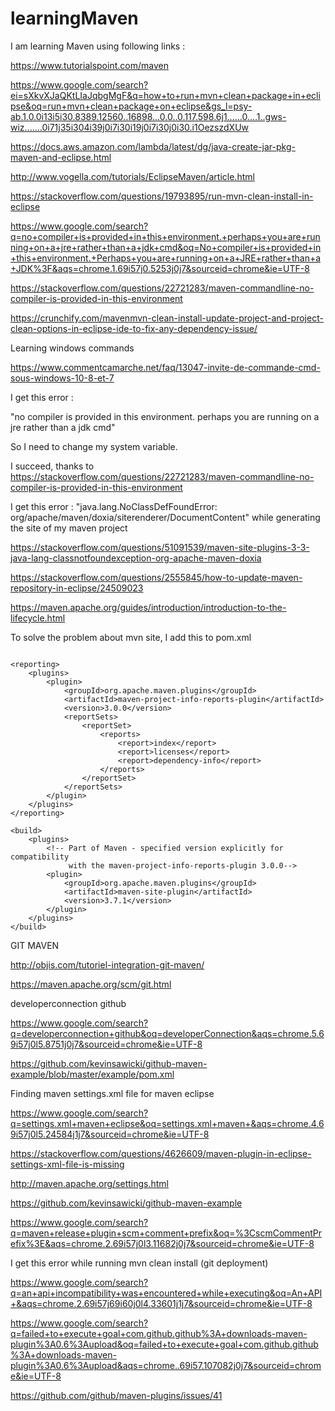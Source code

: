 # learningMaven
I am learning Maven using following links :

https://www.tutorialspoint.com/maven

https://www.google.com/search?ei=sXkvXJaQKtLIaJqbgMgF&q=how+to+run+mvn+clean+package+in+eclipse&oq=run+mvn+clean+package+on+eclipse&gs_l=psy-ab.1.0.0i13i5i30.8389.12560..16898...0.0..0.117.598.6j1......0....1..gws-wiz.......0i71j35i304i39j0i7i30i19j0i7i30j0i30.i1OezszdXUw

https://docs.aws.amazon.com/lambda/latest/dg/java-create-jar-pkg-maven-and-eclipse.html

http://www.vogella.com/tutorials/EclipseMaven/article.html

https://stackoverflow.com/questions/19793895/run-mvn-clean-install-in-eclipse

https://www.google.com/search?q=no+compiler+is+provided+in+this+environment.+perhaps+you+are+running+on+a+jre+rather+than+a+jdk+cmd&oq=No+compiler+is+provided+in+this+environment.+Perhaps+you+are+running+on+a+JRE+rather+than+a+JDK%3F&aqs=chrome.1.69i57j0.5253j0j7&sourceid=chrome&ie=UTF-8

https://stackoverflow.com/questions/22721283/maven-commandline-no-compiler-is-provided-in-this-environment

https://crunchify.com/mavenmvn-clean-install-update-project-and-project-clean-options-in-eclipse-ide-to-fix-any-dependency-issue/

Learning windows commands

https://www.commentcamarche.net/faq/13047-invite-de-commande-cmd-sous-windows-10-8-et-7

I get this error :

"no compiler is provided in this environment. perhaps you are running on a jre rather than a jdk cmd"

So I need to change my system variable. 

I succeed, thanks to https://stackoverflow.com/questions/22721283/maven-commandline-no-compiler-is-provided-in-this-environment

I get this error : "java.lang.NoClassDefFoundError: org/apache/maven/doxia/siterenderer/DocumentContent" while generating the site of
my maven project

https://stackoverflow.com/questions/51091539/maven-site-plugins-3-3-java-lang-classnotfoundexception-org-apache-maven-doxia

https://stackoverflow.com/questions/2555845/how-to-update-maven-repository-in-eclipse/24509023

https://maven.apache.org/guides/introduction/introduction-to-the-lifecycle.html

To solve the problem about mvn site, I add this to pom.xml 

```

<reporting>
    <plugins>
        <plugin>
            <groupId>org.apache.maven.plugins</groupId>
            <artifactId>maven-project-info-reports-plugin</artifactId>
            <version>3.0.0</version>
            <reportSets>
                <reportSet>
                    <reports>
                        <report>index</report>
                        <report>licenses</report>
                        <report>dependency-info</report>
                    </reports>
                </reportSet>
            </reportSets>
        </plugin>
    </plugins>
</reporting>

<build>
    <plugins>
        <!-- Part of Maven - specified version explicitly for compatibility
             with the maven-project-info-reports-plugin 3.0.0-->
        <plugin>
            <groupId>org.apache.maven.plugins</groupId>
            <artifactId>maven-site-plugin</artifactId>
            <version>3.7.1</version>
        </plugin>
    </plugins>
</build>

```

GIT MAVEN

http://objis.com/tutoriel-integration-git-maven/

https://maven.apache.org/scm/git.html

developerconnection github

https://www.google.com/search?q=developerconnection+github&oq=developerConnection&aqs=chrome.5.69i57j0l5.8751j0j7&sourceid=chrome&ie=UTF-8

https://github.com/kevinsawicki/github-maven-example/blob/master/example/pom.xml

Finding maven settings.xml file for maven eclipse

https://www.google.com/search?q=settings.xml+maven+eclipse&oq=settings.xml+maven+&aqs=chrome.4.69i57j0l5.24584j1j7&sourceid=chrome&ie=UTF-8

https://stackoverflow.com/questions/4626609/maven-plugin-in-eclipse-settings-xml-file-is-missing

http://maven.apache.org/settings.html

https://github.com/kevinsawicki/github-maven-example

https://www.google.com/search?q=maven+release+plugin+scm+comment+prefix&oq=%3CscmCommentPrefix%3E&aqs=chrome.2.69i57j0l3.11682j0j7&sourceid=chrome&ie=UTF-8


I get this error while running mvn clean install (git deployment)

https://www.google.com/search?q=an+api+incompatibility+was+encountered+while+executing&oq=An+API+&aqs=chrome.2.69i57j69i60j0l4.33601j1j7&sourceid=chrome&ie=UTF-8

https://www.google.com/search?q=failed+to+execute+goal+com.github.github%3A+downloads-maven-plugin%3A0.6%3Aupload&oq=failed+to+execute+goal+com.github.github%3A+downloads-maven-plugin%3A0.6%3Aupload&aqs=chrome..69i57.107082j0j7&sourceid=chrome&ie=UTF-8

https://github.com/github/maven-plugins/issues/41












